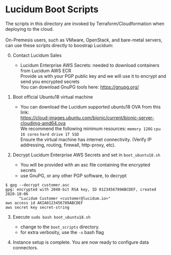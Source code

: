 # Lucidum Boot Scripts

The scripts in this directory are invoked by Terraform/Cloudformation when deploying to the cloud.\
\
On-Premesis users, such as VMware, OpenStack, and bare-metal servers, can use these scripts directly to boostrap Lucidum:

0. Contact Lucidum Sales
   - Lucidum Enterprise AWS Secrets: needed to download containers from Lucidum AWS ECR\
   Provide us with your PGP public key and we will use it to encrypt and send you encrypted secrets\
   You can download GnuPG tools here: https://gnupg.org/

1. Boot official Ubuntu18 virtual machine
   - You can download the Lucidum supported ubuntu18 OVA from this link:\
   https://cloud-images.ubuntu.com/bionic/current/bionic-server-cloudimg-amd64.ova \
   We recommend the following minimum resources: `memory 128G` `cpu 16 cores` `hard drive 1T SSD`\
   Ensure the virtual machine has internet connectivity. (Verify IP addressing, routing, firewall, http-proxy, etc).

2. Decrypt Lucidum Enterprise AWS Secrets and set in `boot_ubuntu18.sh`
   - You will be provided with an asc file containing the encrypted secrets
   - use GnuPG, or any other PGP software, to decrypt
```shell
$ gpg --decrypt customer.asc 
gpg: encrypted with 2048-bit RSA key, ID 0123456789ABCDEF, created 2020-10-06
      "Lucidum Customer <customer@lucidum.io>"
aws access id AKIA0123456789ABCDEF
aws secret key secret-string
```

3. Execute `sudo bash boot_ubuntu18.sh`
   - change to the `boot_scripts` directory.
   - for extra verbosity, use the `-x` bash flag

4. Instance setup is complete. You are now ready to configure data connectors.
